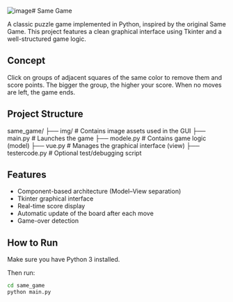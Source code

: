 ![image](https://github.com/user-attachments/assets/3e905ce1-48a2-4c79-9393-f60f3352b00b)# Same Game

A classic puzzle game implemented in Python, inspired by the original Same Game. This project features a clean graphical interface using Tkinter and a well-structured game logic.

## Concept

Click on groups of adjacent squares of the same color to remove them and score points. The bigger the group, the higher your score. When no moves are left, the game ends.

## Project Structure





same_game/ ├── img/ # Contains image assets used in the GUI ├── main.py # Launches the game ├── modele.py # Contains game logic (model) ├── vue.py # Manages the graphical interface (view) ├── testercode.py # Optional test/debugging script


## Features

- Component-based architecture (Model–View separation)
- Tkinter graphical interface
- Real-time score display
- Automatic update of the board after each move
- Game-over detection

## How to Run

Make sure you have Python 3 installed.

Then run:

```bash
cd same_game
python main.py
